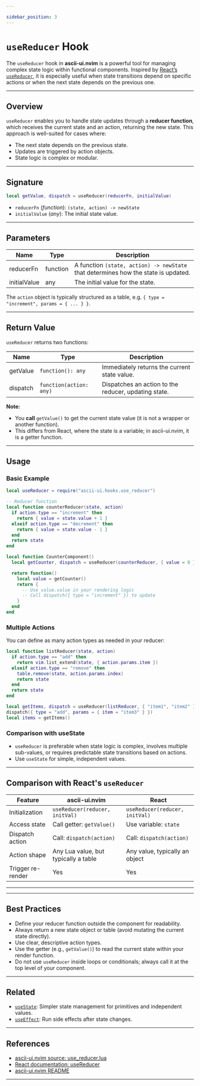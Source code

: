 ```yaml
---

sidebar_position: 3
---
```


# `useReducer` Hook

The `useReducer` hook in **ascii-ui.nvim** is a powerful tool for managing complex state logic within functional components. Inspired by [React’s `useReducer`](https://react.dev/reference/react/useReducer), it is especially useful when state transitions depend on specific actions or when the next state depends on the previous one.

---

## Overview

`useReducer` enables you to handle state updates through a **reducer function**, which receives the current state and an action, returning the new state. This approach is well-suited for cases where:

- The next state depends on the previous state.
- Updates are triggered by action objects.
- State logic is complex or modular.

---

## Signature

```lua
local getValue, dispatch = useReducer(reducerFn, initialValue)
```

- `reducerFn` (*function*): `(state, action) -> newState`
- `initialValue` (*any*): The initial state value.

---

## Parameters

| Name         | Type      | Description                                                     |
|--------------|-----------|-----------------------------------------------------------------|
| reducerFn    | function  | A function `(state, action) -> newState` that determines how the state is updated. |
| initialValue | any       | The initial value for the state.                                |

The `action` object is typically structured as a table, e.g. `{ type = "increment", params = { ... } }`.

---

## Return Value

`useReducer` returns two functions:

| Name      | Type                   | Description                                           |
|-----------|------------------------|-------------------------------------------------------|
| getValue  | `function(): any`      | Immediately returns the current state value.          |
| dispatch  | `function(action: any)`| Dispatches an action to the reducer, updating state.  |

**Note:**  

- You **call** `getValue()` to get the current state value (it is not a wrapper or another function).
- This differs from React, where the state is a variable; in ascii-ui.nvim, it is a getter function.

---

## Usage

### Basic Example

```lua
local useReducer = require("ascii-ui.hooks.use_reducer")

-- Reducer function
local function counterReducer(state, action)
  if action.type == "increment" then
    return { value = state.value + 1 }
  elseif action.type == "decrement" then
    return { value = state.value - 1 }
  end
  return state
end

local function CounterComponent()
  local getCounter, dispatch = useReducer(counterReducer, { value = 0 })

  return function()
    local value = getCounter()
    return {
      -- Use value.value in your rendering logic
      -- Call dispatch({ type = "increment" }) to update
    }
  end
end
```

### Multiple Actions

You can define as many action types as needed in your reducer:

```lua
local function listReducer(state, action)
  if action.type == "add" then
    return vim.list_extend(state, { action.params.item })
  elseif action.type == "remove" then
    table.remove(state, action.params.index)
    return state
  end
  return state
end

local getItems, dispatch = useReducer(listReducer, { "item1", "item2" })
dispatch({ type = "add", params = { item = "item3" } })
local items = getItems()
```

### Comparison with useState

- `useReducer` is preferable when state logic is complex, involves multiple sub-values, or requires predictable state transitions based on actions.
- Use `useState` for simple, independent values.

---

## Comparison with React's `useReducer`

| Feature           | ascii-ui.nvim                                 | React                           |
|-------------------|-----------------------------------------------|---------------------------------|
| Initialization    | `useReducer(reducer, initVal)`                | `useReducer(reducer, initVal)`  |
| Access state      | Call getter: `getValue()`                     | Use variable: `state`           |
| Dispatch action   | Call: `dispatch(action)`                      | Call: `dispatch(action)`        |
| Action shape      | Any Lua value, but typically a table          | Any value, typically an object  |
| Trigger re-render | Yes                                           | Yes                             |

---

---

## Best Practices

- Define your reducer function outside the component for readability.
- Always return a new state object or table (avoid mutating the current state directly).
- Use clear, descriptive action types.
- Use the getter (e.g., `getValue()`) to read the current state within your render function.
- Do not use `useReducer` inside loops or conditionals; always call it at the top level of your component.

---

## Related

- [`useState`](./use_state): Simpler state management for primitives and independent values.
- [`useEffect`](./use_effect): Run side effects after state changes.

---

## References

- [ascii-ui.nvim source: use_reducer.lua](https://github.com/rcasia/ascii-ui.nvim/blob/main/lua/ascii-ui/hooks/use_reducer.lua)
- [React documentation: useReducer](https://react.dev/reference/react/useReducer)
- [ascii-ui.nvim README](https://github.com/rcasia/ascii-ui.nvim#readme)

---
